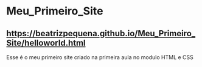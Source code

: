 # Meu_Primeiro_Site
## https://beatrizpequena.github.io/Meu_Primeiro_Site/helloworld.html
Esse é o meu primeiro site criado na primeira aula no modulo HTML e CSS
